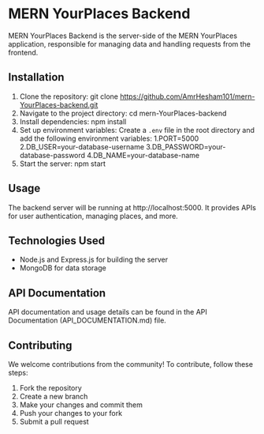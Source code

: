 # MERN YourPlaces Backend

MERN YourPlaces Backend is the server-side of the MERN YourPlaces application, responsible for managing data and handling requests from the frontend.

## Installation

1. Clone the repository:
    git clone https://github.com/AmrHesham101/mern-YourPlaces-backend.git
2. Navigate to the project directory:
    cd mern-YourPlaces-backend
3. Install dependencies:
    npm install
4. Set up environment variables:
    Create a `.env` file in the root directory and add the following environment variables:
       1.PORT=5000
       2.DB_USER=your-database-username
       3.DB_PASSWORD=your-database-password
       4.DB_NAME=your-database-name
5. Start the server:
    npm start

## Usage

The backend server will be running at http://localhost:5000. It provides APIs for user authentication, managing places, and more.

## Technologies Used

- Node.js and Express.js for building the server
- MongoDB for data storage

## API Documentation

API documentation and usage details can be found in the API Documentation (API_DOCUMENTATION.md) file.

## Contributing

We welcome contributions from the community! To contribute, follow these steps:

1. Fork the repository
2. Create a new branch
3. Make your changes and commit them
4. Push your changes to your fork
5. Submit a pull request





